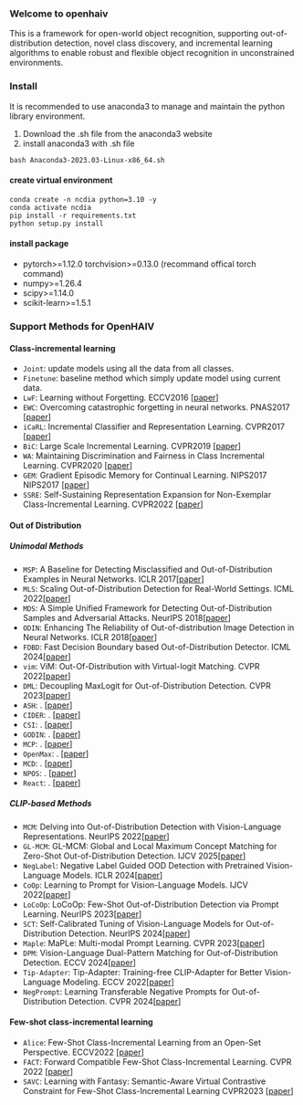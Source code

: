 ### Welcome to openhaiv

This is a framework for open-world object recognition, supporting out-of-distribution detection, novel class discovery, and incremental learning algorithms to enable robust and flexible object recognition in unconstrained environments.

### Install

It is recommended to use anaconda3 to manage and maintain the python library environment.
1. Download the .sh file from the anaconda3 website
2. install anaconda3 with .sh file
```
bash Anaconda3-2023.03-Linux-x86_64.sh
```


#### create virtual environment
```
conda create -n ncdia python=3.10 -y
conda activate ncdia
pip install -r requirements.txt
python setup.py install
```

#### install package
* pytorch>=1.12.0 torchvision>=0.13.0 (recommand offical torch command)
* numpy>=1.26.4
* scipy>=1.14.0
* scikit-learn>=1.5.1

### Support Methods for OpenHAIV

#### Class-incremental learning

- `Joint`: update models using all the data from all classes.
- `Finetune`: baseline method which simply update model using current data.
- `LwF`: Learning without Forgetting. ECCV2016 [[paper](https://arxiv.org/abs/1606.09282)]
-  `EWC`: Overcoming catastrophic forgetting in neural networks. PNAS2017 [[paper](https://arxiv.org/abs/1612.00796)]
-  `iCaRL`: Incremental Classifier and Representation Learning. CVPR2017 [[paper](https://arxiv.org/abs/1611.07725)]
-  `BiC`: Large Scale Incremental Learning. CVPR2019 [[paper](https://arxiv.org/abs/1905.13260)]
-  `WA`: Maintaining Discrimination and Fairness in Class Incremental Learning. CVPR2020 [[paper](https://arxiv.org/abs/1911.07053)]
- `GEM`: Gradient Episodic Memory for Continual Learning. NIPS2017 NIPS2017 [[paper](https://arxiv.org/abs/1706.08840)]
- `SSRE`: Self-Sustaining Representation Expansion for Non-Exemplar Class-Incremental Learning. CVPR2022 [[paper](https://arxiv.org/abs/2203.06359)]




#### Out of Distribution
##### Unimodal Methods
- `MSP`: A Baseline for Detecting Misclassified and Out-of-Distribution Examples in Neural Networks. ICLR 2017[[paper](https://arxiv.org/abs/1610.02136)]
- `MLS`: Scaling Out-of-Distribution Detection for Real-World Settings. ICML 2022[[paper](https://arxiv.org/abs/1911.11132)]
- `MDS`: A Simple Unified Framework for Detecting Out-of-Distribution Samples and Adversarial Attacks. NeurIPS 2018[[paper](https://arxiv.org/abs/1807.03888)]
- `ODIN`: Enhancing The Reliability of Out-of-distribution Image Detection in Neural Networks. ICLR 2018[[paper](https://arxiv.org/abs/1706.02690)]
- `FDBD`: Fast Decision Boundary based Out-of-Distribution Detector. ICML 2024[[paper](https://arxiv.org/abs/2312.11536)]
- `vim`: ViM: Out-Of-Distribution with Virtual-logit Matching. CVPR 2022[[paper](https://arxiv.org/abs/2203.10807)]
- `DML`: Decoupling MaxLogit for Out-of-Distribution Detection. CVPR 2023[[paper](https://openaccess.thecvf.com/content/CVPR2023/papers/Zhang_Decoupling_MaxLogit_for_Out-of-Distribution_Detection_CVPR_2023_paper.pdf)]
- `ASH`: . [[paper]()]
- `CIDER`: . [[paper]()]
- `CSI`: . [[paper]()]
- `GODIN`: . [[paper]()]
- `MCP`: . [[paper]()]
- `OpenMax`: . [[paper]()]
- `MCD`: . [[paper]()]
- `NPOS`: . [[paper]()]
- `React`: . [[paper]()]
##### CLIP-based Methods
- `MCM`: Delving into Out-of-Distribution Detection with Vision-Language Representations. NeurIPS 2022[[paper](https://arxiv.org/abs/2211.13445)]
- `GL-MCM`: GL-MCM: Global and Local Maximum Concept Matching for Zero-Shot Out-of-Distribution Detection. IJCV 2025[[paper](https://arxiv.org/abs/2304.04521)]
- `NegLabel`: Negative Label Guided OOD Detection with Pretrained Vision-Language Models. ICLR 2024[[paper](https://arxiv.org/abs/2403.20078)]
- `CoOp`: Learning to Prompt for Vision-Language Models. IJCV 2022[[paper](https://arxiv.org/abs/2109.01134)]
- `LoCoOp`: LoCoOp: Few-Shot Out-of-Distribution Detection via Prompt Learning. NeurIPS 2023[[paper](https://arxiv.org/abs/2306.01293)]
- `SCT`: Self-Calibrated Tuning of Vision-Language Models for Out-of-Distribution Detection. NeurIPS 2024[[paper](https://arxiv.org/abs/2411.03359)]
- `Maple`: MaPLe: Multi-modal Prompt Learning. CVPR 2023[[paper](https://arxiv.org/abs/2210.03117)]
- `DPM`: Vision-Language Dual-Pattern Matching for Out-of-Distribution Detection. ECCV 2024[[paper](https://www.ecva.net/papers/eccv_2024/papers_ECCV/papers/11399.pdf)]
- `Tip-Adapter`: Tip-Adapter: Training-free CLIP-Adapter for Better Vision-Language Modeling. ECCV 2022[[paper](https://arxiv.org/abs/2111.03930)]
- `NegPrompt`: Learning Transferable Negative Prompts for Out-of-Distribution Detection. CVPR 2024[[paper](https://arxiv.org/abs/2404.03248)]

#### Few-shot class-incremental learning
- `Alice`: Few-Shot Class-Incremental Learning from an Open-Set Perspective. ECCV2022 [[paper](https://arxiv.org/abs/2208.00147)]
- `FACT`: Forward Compatible Few-Shot Class-Incremental Learning. CVPR 2022 [[paper](https://arxiv.org/abs/2203.06953)]
- `SAVC`: Learning with Fantasy: Semantic-Aware Virtual Contrastive Constraint for Few-Shot Class-Incremental Learning CVPR2023 [[paper](https://arxiv.org/abs/2304.00426)]


